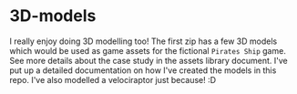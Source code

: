 # 3D-models

I really enjoy doing 3D modelling too! The first zip has a few 3D models which would be used as game assets for the fictional `Pirates Ship` game. 
See more details about the case study in the assets library document. I've put up a detailed documentation on how I've created the models in this repo. 
I've also modelled a velociraptor just because! :D
